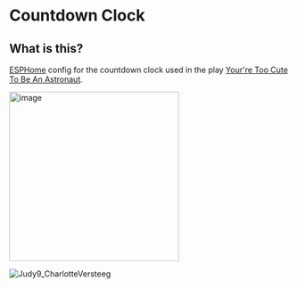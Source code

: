 # Countdown Clock

## What is this?
[ESPHome](https://esphome.io/) config for the countdown clock used in the play [Your're Too Cute To Be An Astronaut](https://www.cuteastronaut.com/).

<img width="304" alt="image" src="https://user-images.githubusercontent.com/2332647/226678937-ab518dfd-5eb9-4313-aebd-74ae6788bb5a.png">

![Judy9_CharlotteVersteeg](https://user-images.githubusercontent.com/2332647/226687614-4ff302a7-f428-46ef-9946-e2c79fc417e4.jpg)
